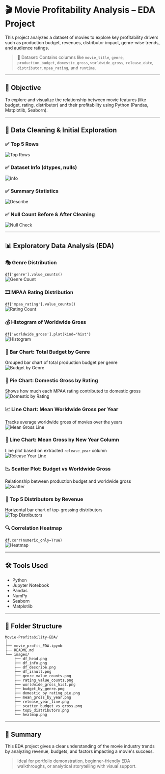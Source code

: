 # 🎬 Movie Profitability Analysis – EDA Project

This project analyzes a dataset of movies to explore key profitability drivers such as production budget, revenues, distributor impact, genre-wise trends, and audience ratings.

> 📁 Dataset: Contains columns like `movie_title`, `genre`, `production_budget`, `domestic_gross`, `worldwide_gross`, `release_date`, `distributor`, `mpaa_rating`, and `runtime`.

---

## 🚀 Objective

To explore and visualize the relationship between movie features (like budget, rating, distributor) and their profitability using Python (Pandas, Matplotlib, Seaborn).

---

## 🧼 Data Cleaning & Initial Exploration

### ✅ Top 5 Rows  
![Top Rows](images/df_head.png)

### ✅ Dataset Info (dtypes, nulls)  
![Info](images/df_info.png)

### ✅ Summary Statistics  
![Describe](images/df_describe.png)

### ✅ Null Count Before & After Cleaning  
![Null Check](images/df_isnull.png)

---

## 📊 Exploratory Data Analysis (EDA)

### 🎭 Genre Distribution  
`df['genre'].value_counts()`  
![Genre Count](https://github.com/Dheeru0133/Eda/blob/main/images/genre_counts.png?raw=true)

### 🎞️ MPAA Rating Distribution  
`df['mpaa_rating'].value_counts()`  
![Rating Count](https://github.com/Dheeru0133/Eda/blob/main/images/mpaa_counts.png?raw=true)

### 💰 Histogram of Worldwide Gross  
`df['worldwide_gross'].plot(kind='hist')`  
![Histogram](https://github.com/Dheeru0133/Eda/blob/main/images/worldwide_gross_hist.png?raw=true)

### 🎨 Bar Chart: Total Budget by Genre  
Grouped bar chart of total production budget per genre  
![Budget by Genre](https://github.com/Dheeru0133/Eda/blob/main/images/budget_by_genre.png?raw=true)

### 🍿 Pie Chart: Domestic Gross by Rating  
Shows how much each MPAA rating contributed to domestic gross  
![Domestic by Rating](https://github.com/Dheeru0133/Eda/blob/main/images/domestic_by_rating_pie.png?raw=true)

### 📈 Line Chart: Mean Worldwide Gross per Year  
Tracks average worldwide gross of movies over the years  
![Mean Gross Line](images/mean_gross_by_year.png)

### 🔁 Line Chart: Mean Gross by New Year Column  
Line plot based on extracted `release_year` column  
![Release Year Line](images/release_year_line.png)

### 📉 Scatter Plot: Budget vs Worldwide Gross  
Relationship between production budget and worldwide gross  
![Scatter](images/scatter_budget_vs_gross.png)

### 🏢 Top 5 Distributors by Revenue  
Horizontal bar chart of top-grossing distributors  
![Top Distributors](images/top5_distributors.png)

### 🔍 Correlation Heatmap  
`df.corr(numeric_only=True)`  
![Heatmap](images/heatmap.png)

---

## 🛠️ Tools Used

- Python  
- Jupyter Notebook  
- Pandas  
- NumPy  
- Seaborn  
- Matplotlib  

---

## 📂 Folder Structure

```
Movie-Profitability-EDA/
│
├── movie_profit_EDA.ipynb
├── README.md
└── images/
    ├── df_head.png
    ├── df_info.png
    ├── df_describe.png
    ├── df_isnull.png
    ├── genre_value_counts.png
    ├── rating_value_counts.png
    ├── worldwide_gross_hist.png
    ├── budget_by_genre.png
    ├── domestic_by_rating_pie.png
    ├── mean_gross_by_year.png
    ├── release_year_line.png
    ├── scatter_budget_vs_gross.png
    ├── top5_distributors.png
    └── heatmap.png
```

---

## 📌 Summary

This EDA project gives a clear understanding of the movie industry trends by analyzing revenue, budgets, and factors impacting a movie's success.

> Ideal for portfolio demonstration, beginner-friendly EDA walkthroughs, or analytical storytelling with visual support.
